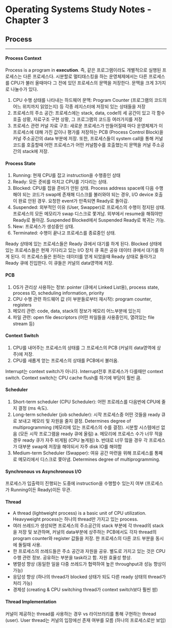 # Operating Systems Study Notes - Chapter 3
## Process
<hr>

#### Process Context
Process is a program in **execution**. 즉, 같은 프로그램이라도 개별적으로 실행된 프로세스는 다른 프로세스다. 시분할로 멀티태스킹을 하는 운영체제에서는 다른 프로세스를 CPU가 불러 올때마다 그 전에 있던 프로세스의 문맥을 저장한다. 문맥을 크게 3가지로 나눌수가 있다.

1. CPU 수행 상태를 나타내는 하드웨어 문맥: Program Counter (프로그램의 코드의 어느 위치까지 읽었는지) 등 각종 레지스터에 저장되 있는 상태들을 저장
2. 프로세스의 주소 공간: 프로세스에는 stack, data, code의 세 공간이 있고 각 함수 호출 상황, 자료구조 구현 상황, 그 프로그램의 코드등 여러가지를 저장
3. 프로세스 관련 커널 자료 구조: 새로운 프로세스가 만들어질때 마다 운영체제가 이 프로세스에 대해 가진 값이나 평가를 저장하는 PCB (Process Control Block)을 커널 주소공간의 data 부분에 저장. 또한, 프로세스들이 system call을 통해 커널코드를 호출할때 어떤 프로세스가 어떤 커널함수를 호출했는지 문맥을 커널 주소공간의 stack에 저장.

#### Process State

1. Running: 현재 CPU를 잡고 instruction을 수행중인 상태
2. Ready: 모든 준비를 마치고 CPU를 기다리는 상태.
3. Blocked: CPU를 잡을 준비가 안된 상태. Process address space에 다음 수행해야 되는 코드가 swap에 존재해 디스크를 불러와야 되는 경우, I/O device 호출이 완료 안된 경우. 요청한 event가 만족되면 Ready로 돌아감.
4. Suspended: 외부적인 이유 (User, Swapper)로 프로세스의 수행이 정지된 상태. 프로세스의 모든 메모리가 swap 디스크로 쫓겨남. 외부에서 resume을 해줘야만 Ready로 돌아감. Suspended Blocked에서 Suspended Ready로 복귀는 가능.
5. New: 프로세스가 생성중인 상태.
6. Terminated: 수행이 끝나고 프로세스를 종료중인 상태.

Ready 상태에 있는 프로세스들은 Ready 큐에서 대기를 하게 된다. Blocked 상태에 있는 프로세스들은 현재 기다리고 있는 I/O 장치 큐 혹은 공유 데이터 큐에서 대기를 하게 된다. 이 프로세스들은 원하는 데이터를 얻게 되었을때 Ready 상태로 돌아가고 Ready 큐에 진입한다. 이 큐들은 커널의 data영역에 저장.

#### PCB

1. OS가 관리상 사용하는 정보: pointer (큐에서 Linked List용), process state, process ID, scheduling information, priority
2. CPU 수행 관련 하드웨어 값 (이 부분들로부터 재시작): program counter, registers
3. 메모리 관련: code, data, stack의 정보가 메모리 어느부분에 있는지
4. 파일 관련: open file descriptors (어떤 파일들을 사용중인지, 열려있는 file stream 등)

#### Context Switch

1. CPU를 내어주는 프로세스의 상태를 그 프로세스의 PCB (커널의 data영역에 상주)에 저장.
2. CPU를 새롭게 얻는 프로세스의 상태를 PCB에서 불러옴.

Interrupt는 context switch가 아니다. Interrupt전후 프로세스가 다를때만 context switch. Context switch는 CPU cache flush를 하기에 부담이 훨씬 큼.

#### Scheduler

1. Short-term scheduler (CPU Scheduler): 어떤 프로레스를 다음번에 CPU에 줄지 결정 (ms 속도).
2. Long-term scheduler (job scheduler): 시작 프로세스중 어떤 것들을 ready 큐로 보내고 메모리 및 자원을 줄지 결정. Determines degree of multiprogramming (메모리에 있는 프로세스의 수를 결정). 시분할 시스템에선 없음 (모든 시작 프로그램을 ready 큐에 올림)
    a. 메모리에 프로세스 수가 너무 적을경우 ready 큐가 자주 비게됨 (CPU 놀게됨)
    b. 반대로 너무 많을 경우 각 프로세스가 대부분 swap에 저장을 해야되서 자주 disk IO를 해야함
3. Medium-term Scheduler (Swapper): 여유 공간 마련을 위해 프로세스를 통째로 메모리에서 디스크로 쫓아냄. Determines degree of multiprogramming.

#### Synchronous vs Asynchronous I/O

프로세스가 입출력이 진행되는 도중에 instruction을 수행할수 있는지 여부 (프로세스가 Running이든 Ready)이든 무관.

#### Thread

- A thread (lightweight process) is a basic unit of CPU utilization. Heavyweight process는 하나의 thread만 가지고 있는 process.
- 여러 쓰레드가 생성되면 프로세스의 주소공간의 stack 부분에 각 thread의 stack을 저장 및 보관하며, 커널의 data부분에 상주하는 PCB에서도 각자 thread의 program counter와 register 값들을 저장. 한 프로세스의 다른 코드 부분을 동시에 돌릴때 사용.
- 한 프로세스의 쓰레드들은 주소 공간과 자원을 공유. 별도로 가지고 있는 것은 CPU 수행 관련 정보. 공유하는 부분을 task라고 함. 자원 효율성 향상.
- 병렬성 향상 (동일한 일을 다중 쓰레드가 협력하여 높은 throughput과 성능 향상이 가능)
- 응답성 향상 (하나의 thread가 blocked 상태가 되도 다른 ready 상태의 thread가 처리 가능)
- 경제성 (creating & CPU switching thread가 context switch보다 훨씬 쌈)

#### Thread Implementation

커널이 제공하는 thread를 사용하는 경우 vs 라이브러리를 통해 구현하는 thread (user). User thread는 커널의 입장에선 존재 여부를 모름 (하나의 프로세스로만 보임)
